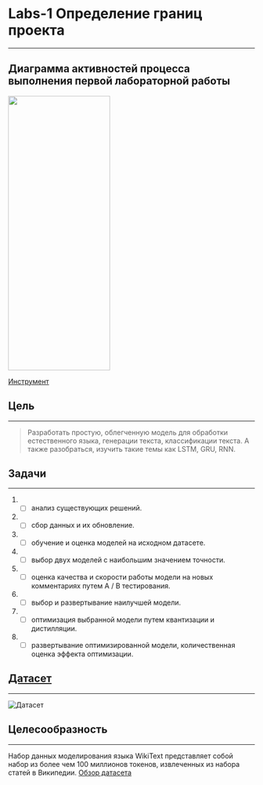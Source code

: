 # Labs-1 Определение границ проекта
____
## Диаграмма активностей процесса выполнения первой лабораторной работы
<img src="https://user-images.githubusercontent.com/79332916/232778830-69891698-15d7-4a5c-b001-a402e9eceaba.png" width="208" height="560">

[Инструмент](https://www.lucidchart.com/pages/ru)
## Цель
____
> Разработать простую, облегченную модель для обработки естественного языка, генерации текста, классификации текста. А также разобраться, изучить такие темы как LSTM, GRU, RNN.
## Задачи
____
1. - [ ] анализ существующих решений.
2. - [ ] сбор данных и их обновление.
3. - [ ] обучение и оценка моделей на исходном датасете.
4. - [ ] выбор двух моделей с наибольшим значением точности.
5. - [ ] оценка качества и скорости работы модели на новых комментариях путем A / B тестирования.
6. - [ ] выбор и развертывание наилучшей модели.
7. - [ ] оптимизация выбранной модели путем квантизации и дистилляции.
8. - [ ] развертывание оптимизированной модели, количественная оценка эффекта оптимизации.
## [Датасет](https://www.kaggle.com/datasets/rohitgr/wikitext)
____
![Датасет](https://user-images.githubusercontent.com/79332916/232626643-9d9925a5-5891-4eec-9632-9eb2b6cf9c50.png)

## Целесообразность
____
Набор данных моделирования языка WikiText представляет собой набор из более чем 100 миллионов токенов, извлеченных из набора статей в Википедии.
[Обзор датасета](https://huggingface.co/datasets/wikitext/viewer/wikitext-103-v1/test)
